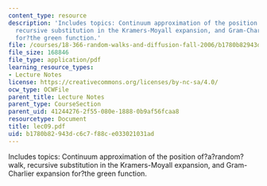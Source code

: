 ```yaml
---
content_type: resource
description: 'Includes topics: Continuum approximation of the position of?a?random?walk,
  recursive substitution in the Kramers-Moyall expansion, and Gram-Charlier expansion
  for?the green function.'
file: /courses/18-366-random-walks-and-diffusion-fall-2006/b1780b82943dc6c7f88ce033021031ad_lec09.pdf
file_size: 168846
file_type: application/pdf
learning_resource_types:
- Lecture Notes
license: https://creativecommons.org/licenses/by-nc-sa/4.0/
ocw_type: OCWFile
parent_title: Lecture Notes
parent_type: CourseSection
parent_uid: 41244276-2f55-080e-1888-0b9af56fcaa8
resourcetype: Document
title: lec09.pdf
uid: b1780b82-943d-c6c7-f88c-e033021031ad
---
```

Includes topics: Continuum approximation of the position of?a?random?walk, recursive substitution in the Kramers-Moyall expansion, and Gram-Charlier expansion for?the green function.